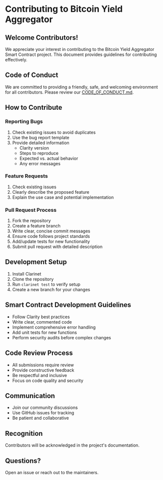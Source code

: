 # Contributing to Bitcoin Yield Aggregator

## Welcome Contributors!

We appreciate your interest in contributing to the Bitcoin Yield Aggregator Smart Contract project. This document provides guidelines for contributing effectively.

## Code of Conduct

We are committed to providing a friendly, safe, and welcoming environment for all contributors. Please review our [CODE_OF_CONDUCT.md](CODE_OF_CONDUCT.md).

## How to Contribute

### Reporting Bugs

1. Check existing issues to avoid duplicates
2. Use the bug report template
3. Provide detailed information
   - Clarity version
   - Steps to reproduce
   - Expected vs. actual behavior
   - Any error messages

### Feature Requests

1. Check existing issues
2. Clearly describe the proposed feature
3. Explain the use case and potential implementation

### Pull Request Process

1. Fork the repository
2. Create a feature branch
3. Write clear, concise commit messages
4. Ensure code follows project standards
5. Add/update tests for new functionality
6. Submit pull request with detailed description

## Development Setup

1. Install Clarinet
2. Clone the repository
3. Run `clarinet test` to verify setup
4. Create a new branch for your changes

## Smart Contract Development Guidelines

- Follow Clarity best practices
- Write clear, commented code
- Implement comprehensive error handling
- Add unit tests for new functions
- Perform security audits before complex changes

## Code Review Process

- All submissions require review
- Provide constructive feedback
- Be respectful and inclusive
- Focus on code quality and security

## Communication

- Join our community discussions
- Use GitHub issues for tracking
- Be patient and collaborative

## Recognition

Contributors will be acknowledged in the project's documentation.

## Questions?

Open an issue or reach out to the maintainers.
